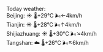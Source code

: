 Today weather:  
Beijing: ☀️   🌡️+29°C 🌬️←4km/h  
Tianjin: ☀️   🌡️+28°C 🌬️↑4km/h  
Shijiazhuang: ☀️   🌡️+30°C 🌬️↘4km/h  
Tangshan: ☁️   🌡️+26°C 🌬️↖6km/h  
